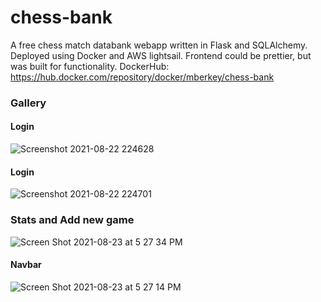# chess-bank
A free chess match databank webapp written in Flask and SQLAlchemy.
Deployed using Docker and AWS lightsail.
Frontend could be prettier, but was built for functionality.
DockerHub: https://hub.docker.com/repository/docker/mberkey/chess-bank

### Gallery ###

#### Login ####
![Screenshot 2021-08-22 224628](https://user-images.githubusercontent.com/34894903/130387436-7f36b728-fc4f-496e-ac05-119947e47751.png)


#### Login ####
![Screenshot 2021-08-22 224701](https://user-images.githubusercontent.com/34894903/130387439-043ec5c4-86ab-4122-a7d7-eb26990f2a5e.png)


### Stats and Add new game ####
![Screen Shot 2021-08-23 at 5 27 34 PM](https://user-images.githubusercontent.com/34894903/130527531-972152c7-749c-430f-8497-f823c92d1dcc.png)


#### Navbar ####
![Screen Shot 2021-08-23 at 5 27 14 PM](https://user-images.githubusercontent.com/34894903/130527505-e55aa357-faaa-48a0-b00d-39903be2c663.png)

